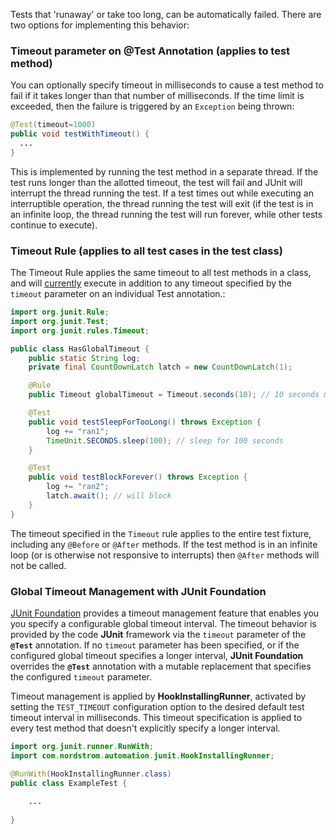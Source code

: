 Tests that 'runaway' or take too long, can be automatically failed.  There are two options for implementing this behavior:

### Timeout parameter on @Test Annotation (applies to test method)
You can optionally specify timeout in milliseconds to cause a test method to fail if it takes longer than that number of milliseconds.  If the time limit is exceeded, then the failure is triggered by an `Exception` being thrown:

```java
@Test(timeout=1000)
public void testWithTimeout() {
  ...
}
```

This is implemented by running the test method in a separate thread. If the test runs longer than the allotted timeout, the test will fail and JUnit will interrupt the thread running the test. If a test times out while executing an interruptible operation, the thread running the test will exit (if the test is in an infinite loop, the thread running the test will run forever, while other tests continue to execute).

### Timeout Rule (applies to all test cases in the test class)
The Timeout Rule applies the same timeout to all test methods in a class, and will [currently](https://github.com/junit-team/junit/issues/1126) execute in addition to any timeout specified by the `timeout` parameter on an individual Test annotation.:

```java
import org.junit.Rule;
import org.junit.Test;
import org.junit.rules.Timeout;

public class HasGlobalTimeout {
    public static String log;
    private final CountDownLatch latch = new CountDownLatch(1);

    @Rule
    public Timeout globalTimeout = Timeout.seconds(10); // 10 seconds max per method tested

    @Test
    public void testSleepForTooLong() throws Exception {
        log += "ran1";
        TimeUnit.SECONDS.sleep(100); // sleep for 100 seconds
    }

    @Test
    public void testBlockForever() throws Exception {
        log += "ran2";
        latch.await(); // will block 
    }
}
```

The timeout specified in the `Timeout` rule applies to the entire test fixture, including any `@Before` or `@After` methods. If the test method is in an infinite loop (or is otherwise not responsive to interrupts) then `@After` methods will not be called.

### Global Timeout Management with JUnit Foundation

[JUnit Foundation](https://github.com/Nordstrom/JUnit-Foundation) provides a timeout management feature that enables you you specify a configurable global timeout interval. The timeout behavior is provided by the code **JUnit** framework via the `timeout` parameter of the **`@Test`** annotation. If no `timeout` parameter has been specified, or if the configured global timeout specifies a longer interval, **JUnit Foundation** overrides the **`@Test`** annotation with a mutable replacement that specifies the configured `timeout` parameter.

Timeout management is applied by **HookInstallingRunner**, activated by setting the `TEST_TIMEOUT` configuration option to the desired default test timeout interval in milliseconds. This timeout specification is applied to every test method that doesn't explicitly specify a longer interval.

```java
import org.junit.runner.RunWith;
import com.nordstrom.automation.junit.HookInstallingRunner;

@RunWith(HookInstallingRunner.class)
public class ExampleTest {
    
    ...
    
}
```